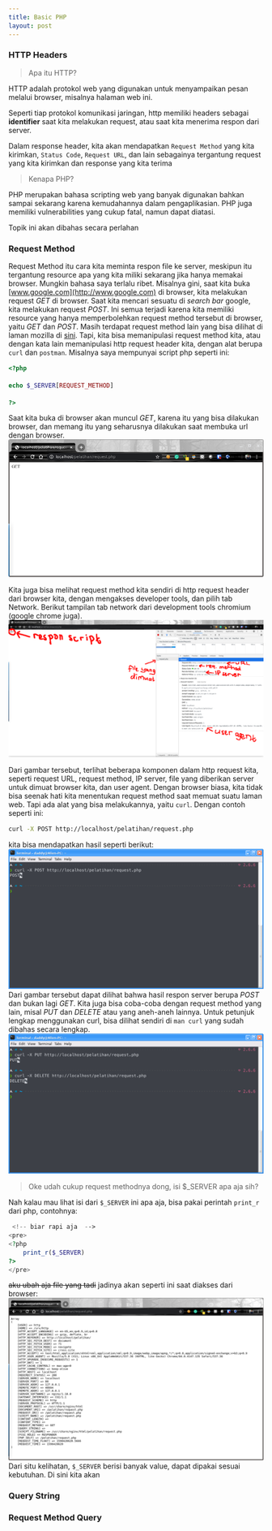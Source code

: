 ```yaml
---
title: Basic PHP
layout: post
---
```


### HTTP Headers

> Apa itu HTTP?

HTTP adalah protokol web yang digunakan untuk menyampaikan pesan melalui browser, misalnya
halaman web ini.

Seperti tiap protokol komunikasi jaringan, http memiliki headers sebagai __identifier__ saat
kita melakukan request, atau saat kita menerima respon dari server.

Dalam response header, kita akan mendapatkan `Request Method` yang kita kirimkan, `Status
Code`, `Request URL`, dan lain sebagainya tergantung request yang kita kirimkan dan response
yang kita terima

> Kenapa PHP?

PHP merupakan bahasa scripting web yang banyak digunakan bahkan sampai sekarang karena
kemudahannya dalam pengaplikasian. PHP juga memiliki vulnerabilities yang cukup fatal, namun
dapat diatasi.

Topik ini akan dibahas secara perlahan

### Request Method

Request Method itu cara kita meminta respon file ke server, meskipun itu tergantung resource apa
yang kita miliki sekarang jika hanya memakai browser. Mungkin bahasa saya terlalu ribet. Misalnya
gini, saat kita buka [www.google.com](http://www.google.com) di browser, kita melakukan request _GET_ di browser. Saat kita
mencari sesuatu di _search bar_ google, kita melakukan request _POST_. Ini semua terjadi karena kita
memiliki resource yang hanya memperbolehkan request method tersebut di browser, yaitu _GET_ dan
_POST_. Masih terdapat request method lain yang bisa dilihat di laman mozilla di [sini](https://developer.mozilla.org/en-US/docs/Web/HTTP/Methods).
Tapi, kita bisa memanipulasi request method kita, atau dengan kata lain memanipulasi http request
header kita, dengan alat berupa `curl` dan `postman`.
Misalnya saya mempunyai script php seperti ini:
```php
<?php

echo $_SERVER[REQUEST_METHOD]

?>
```

Saat kita buka di browser akan muncul _GET_, karena itu yang bisa dilakukan browser, dan memang itu
yang seharusnya dilakukan saat membuka url dengan browser.
<img src='/assets/img/request_method1.png'>

Kita juga bisa melihat request method kita sendiri di http request header dari browser kita, dengan
mengakses developer tools, dan pilih tab Network. Berikut tampilan tab network dari development
tools chromium (google chrome juga).
<img src='/assets/img/request_method3.png'>

Dari gambar tersebut, terlihat beberapa komponen dalam http request kita, seperti request URL,
request method, IP server, file yang diberikan server untuk dimuat browser kita, dan user agent.
Dengan browser biasa, kita tidak bisa seenak hati kita menentukan request method saat memuat suatu
laman web. Tapi ada alat yang bisa melakukannya, yaitu `curl`. Dengan contoh seperti ini:
```sh
curl -X POST http://localhost/pelatihan/request.php
```
kita bisa mendapatkan hasil seperti berikut:
<img src='/assets/img/request_method4.png'>
Dari gambar tersebut dapat dilihat bahwa hasil respon server berupa _POST_ dan bukan lagi _GET_.
Kita juga bisa coba-coba dengan request method yang lain, misal _PUT_ dan _DELETE_ atau yang
aneh-aneh lainnya. Untuk petunjuk lengkap menggunakan curl, bisa dilihat sendiri di `man curl` yang
sudah dibahas secara lengkap.
<img src='/assets/img/request_method5.png'>

> Oke udah cukup request methodnya dong, isi $_SERVER apa aja sih?

Nah kalau mau lihat isi dari `$_SERVER` ini apa aja, bisa pakai perintah `print_r` dari php,
contohnya:
```php
 <!-- biar rapi aja  -->
<pre>
<?php
	print_r($_SERVER)
?>
</pre>
```
~~aku ubah aja file yang tadi~~ jadinya akan seperti ini saat diakses dari browser:
<img src='/assets/img/request_method6.png'>
Dari situ kelihatan, `$_SERVER` berisi banyak value, dapat dipakai sesuai kebutuhan. Di sini kita
akan 

### Query String

### Request Method Query

